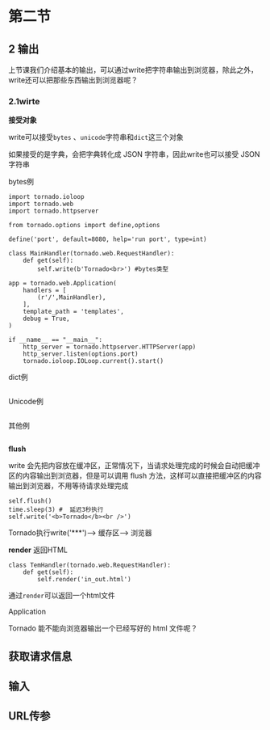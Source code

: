 # 第二节 
## 2 输出
上节课我们介绍基本的输出，可以通过write把字符串输出到浏览器，除此之外，write还可以把那些东西输出到浏览器呢？
### 2.1wirte
**接受对象**

write可以接受`bytes` 、`unicode`字符串和`dict`这三个对象

如果接受的是字典，会把字典转化成 JSON 字符串，因此write也可以接受 JSON 字符串

bytes例
```
import tornado.ioloop
import tornado.web
import tornado.httpserver

from tornado.options import define,options

define('port', default=8080, help='run port', type=int)

class MainHandler(tornado.web.RequestHandler):
    def get(self):
        self.write(b'Tornado<br>') #bytes类型

app = tornado.web.Application(
    handlers = [
        (r'/',MainHandler),
    ],
    template_path = 'templates',
    debug = True,
)

if __name__ == "__main__":
    http_server = tornado.httpserver.HTTPServer(app)
    http_server.listen(options.port)
    tornado.ioloop.IOLoop.current().start()
```
dict例
```
```
Unicode例
```
```
其他例
```
```



**flush**

write 会先把内容放在缓冲区，正常情况下，当请求处理完成的时候会自动把缓冲区的内容输出到浏览器，但是可以调用 flush 方法，这样可以直接把缓冲区的内容输出到浏览器，不用等待请求处理完成
```
self.flush()
time.sleep(3) #  延迟3秒执行
self.write('<b>Tornado</b><br />')
```
Tornado执行write('***')--> 缓存区--> 浏览器

**render**
返回HTML
```
class TemHandler(tornado.web.RequestHandler):
    def get(self):
        self.render('in_out.html')
```
通过`render`可以返回一个html文件

Application

Tornado 能不能向浏览器输出一个已经写好的 html 文件呢？

## 获取请求信息
## 输入
## URL传参